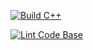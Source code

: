 [![Build C++](https://github.com/sathyanarayanan-v/cpp-project/actions/workflows/actions.yml/badge.svg)](https://github.com/sathyanarayanan-v/cpp-project/actions/workflows/actions.yml)

[![Lint Code Base](https://github.com/sathyanarayanan-v/cpp-project/actions/workflows/super-linter.yml/badge.svg)](https://github.com/sathyanarayanan-v/cpp-project/actions/workflows/super-linter.yml)
